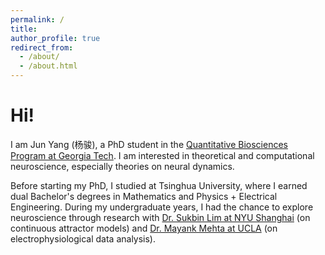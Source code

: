 ```yaml
---
permalink: /
title: 
author_profile: true
redirect_from: 
  - /about/
  - /about.html
---
```


# Hi!
I am Jun Yang (杨骏), a PhD student in the [Quantitative Biosciences Program at Georgia Tech](https://www.qbios.gatech.edu/). I am interested in theoretical and computational neuroscience, especially theories on neural dynamics.

Before starting my PhD, I studied at Tsinghua University, where I earned dual Bachelor's degrees in Mathematics and Physics + Electrical Engineering. During my undergraduate years, I had the chance to explore neuroscience through research with [Dr. Sukbin Lim at NYU Shanghai](https://shanghai.nyu.edu/academics/faculty/directory/sukbin-lim) (on continuous attractor models) and [Dr. Mayank Mehta at UCLA](https://mayank.pa.ucla.edu/) (on electrophysiological data analysis).
